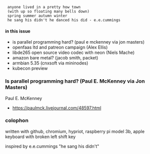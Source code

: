 ```
 anyone lived in a pretty how town
 (with up so floating many bells down)
 spring summer autumn winter
 he sang his didn't he danced his did - e.e.cummings
```       

#### in this issue

* is parallel programming hard? (paul e mckenney via jon masters)
* openfaas ltd and patreon campaign (Alex Ellis)
* libde265 open source video codec with neon (Niels Mache)
* amazon bare metal? (jacob smith, packet)
* armbian 5.35 (cnxsoft via mininodes)
* kubecon preview

### Is parallel programming hard? (Paul E. McKenney via Jon Masters)

Paul E. McKenney

* https://paulmck.livejournal.com/48597.html

### colophon

written with github, chromium, hypriot, raspberry pi model 3b, apple keyboard with broken left shift key

inspired by e.e.cummings "he sang his didn't"
